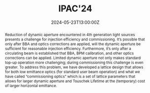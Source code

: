 ---
title: IPAC'24

event: 15th International Particle Accelerator Conference (IPAC2024)
event_url: https://indico.jacow.org/event/63/contributions/3278/author/19870

location: Tennessee
#address:
#  street: 450 Serra Mall
#  city: Stanford
#  region: CA
#  postcode: '94305'
#  country: United States

summary: 'Commissioning optics: larger dynamic aperture and Touschek lifetime for the (temporary) cost of larger horizontal emittance in 4th generation light sources'
abstract: 'Reduction of dynamic aperture encountered in 4th generation light sources presents a challenge for injection efficiency and commissioning. It’s possible that only after BBA and optics corrections are applied, will the dynamic aperture be sufficient for reasonable injection efficiency. Furthermore, it’s only after a circulating beam is established that BBA, BPM calibration, and other optics corrections can be applied. Limited dynamic aperture not only makes standard top-up operation more challenging; during commissioning this challenge is even greater. To address this problem, we have developed a lattice design that allows for both low emittance optics (for standard user beam operation) and what we have called “commissioning optics” which is a set of lattice parameters that allows for larger dynamic aperture and Touschek Lifetime at the (temporary) cost of larger horizontal emittance.'

# Talk start and end times.
#   End time can optionally be hidden by prefixing the line with `#`.
date: '2024-05-23T13:00:00Z'
date_end: '2024-05-23T15:00:00Z'
all_day: false

# Schedule page publish date (NOT talk date).
publishDate: '2024-05-23T00:00:00Z'

authors:
  - admin

tags: []

# Is this a featured talk? (true/false)
featured: false

image:
  caption: 'Image credit: [**Unsplash**](https://unsplash.com/photos/bzdhc5b3Bxs)'
  focal_point: Right

#links:
#  - icon: twitter
#    icon_pack: fab
#    name: Follow
#    url: https://twitter.com/georgecushen
url_code: 'https://github.com'
url_pdf: ''
url_slides: 'https://slideshare.net'
url_video: 'https://youtube.com'

# Markdown Slides (optional).
#   Associate this talk with Markdown slides.
#   Simply enter your slide deck's filename without extension.
#   E.g. `slides = "example-slides"` references `content/slides/example-slides.md`.
#   Otherwise, set `slides = ""`.
slides: ""

# Projects (optional).
#   Associate this post with one or more of your projects.
#   Simply enter your project's folder or file name without extension.
#   E.g. `projects = ["internal-project"]` references `content/project/deep-learning/index.md`.
#   Otherwise, set `projects = []`.
projects:
  - example
---